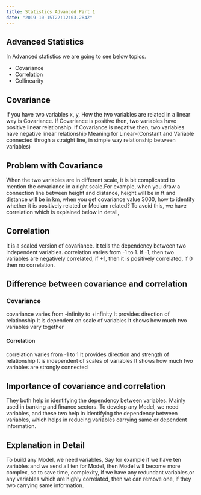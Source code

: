 ```yaml
---
title: Statistics Advanced Part 1
date: "2019-10-15T22:12:03.284Z"
---
```


## Advanced Statistics
In Advanced statistics we are going to see below topics.
- Covariance
- Correlation
- Collinearity

## Covariance
If you have two variables x, y, How the two variables are related in a linear way is Covariance. If Covariance is positive then, two variables have positive linear relationship. If Covariance is negative then, two variables have negative linear relationship
Meaning for Linear-(Constant and Variable connected throgh a straight line, in simple way relationship between variables)
       
## Problem with Covariance
When the two variables are in different scale, it is bit complicated to mention the covariance in a right scale.For example, when you draw a connection line between height and distance, height will be in ft and distance will be in km, when you get covariance value 3000, how to identify whether it is positively related or Mediam related? 
To avoid this, we have correlation which is explained below in detail, 

## Correlation
It is a scaled version of covariance. It tells the dependency between two independent variables. correlation varies from -1 to 1. If -1, then two variables are negatively correlated, if +1, then it is positively correlated, if 0 then no correlation.

## Difference between covariance and correlation
### Covariance
covariance varies from -infinity to +infinity
It provides direction of relationship 
It is dependent on scale of variables
It shows how much two variables vary together

#### Correlation
correlation varies from -1 to 1
It provides direction and strength of relationship
It is independent of scales of variables
It shows how much two variables are strongly connected

## Importance of covariance and correlation
They both help in identifying the dependency between variables. Mainly used in banking and finance sectors. To develop any Model, we need variables, and these two help in identifying the dependency between variables, which helps in reducing variables carrying same or dependent information. 

## Explanation in Detail
To build any Model, we need variables, Say for example if we have ten variables and we send all ten for Model, then Model will become more complex, so to save time, complexity, if we have any redundant variables,or any variables which are highly correlated, then we can remove one, if they two carrying same information.
